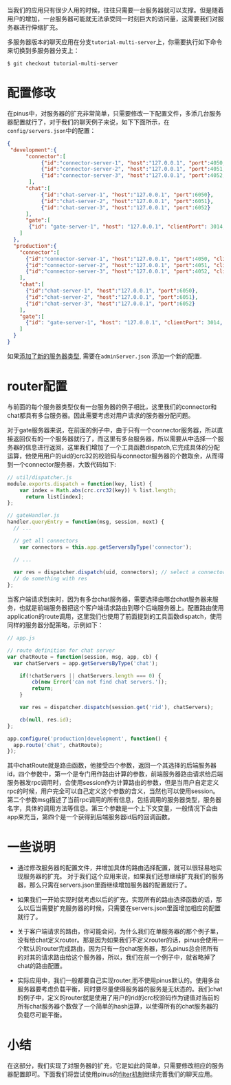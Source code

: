 当我们的应用只有很少人用的时候，往往只需要一台服务器就可以支撑。但是随着用户的增加，一台服务器可能就无法承受同一时刻巨大的访问量，这需要我们对服务器进行伸缩扩充。

多服务器版本的聊天应用在分支`tutorial-multi-server`上，你需要执行如下命令来切换到多服务器分支上：
     

    $ git checkout tutorial-multi-server

# 配置修改

在pinus中，对服务器的扩充非常简单，只需要修改一下配置文件，多添几台服务器配置就行了，对于我们的聊天例子来说，如下下面所示，在`config/servers.json`中的配置：

```json
{
 "development":{
      "connector":[
           {"id":"connector-server-1", "host":"127.0.0.1", "port":4050, "clientPort": 3050, "frontend": true},
           {"id":"connector-server-2", "host":"127.0.0.1", "port":4051, "clientPort": 3051, "frontend": true},
           {"id":"connector-server-3", "host":"127.0.0.1", "port":4052, "clientPort": 3052, "frontend": true}
       ],
      "chat":[
           {"id":"chat-server-1", "host":"127.0.0.1", "port":6050},
           {"id":"chat-server-2", "host":"127.0.0.1", "port":6051},
           {"id":"chat-server-3", "host":"127.0.0.1", "port":6052}
      ],
      "gate":[
       {"id": "gate-server-1", "host": "127.0.0.1", "clientPort": 3014, "frontend": true}
    ]
  },
  "production":{
    "connector":[
      {"id":"connector-server-1", "host":"127.0.0.1", "port":4050, "clientPort": 3050, "frontend": true},
      {"id":"connector-server-2", "host":"127.0.0.1", "port":4051, "clientPort": 3051, "frontend": true},
      {"id":"connector-server-3", "host":"127.0.0.1", "port":4052, "clientPort": 3052, "frontend": true}
    ],
    "chat":[
      {"id":"chat-server-1", "host":"127.0.0.1", "port":6050},
      {"id":"chat-server-2", "host":"127.0.0.1", "port":6051},
      {"id":"chat-server-3", "host":"127.0.0.1", "port":6052}
    ],
    "gate":[
      {"id": "gate-server-1", "host": "127.0.0.1", "clientPort": 3014, "frontend": true}
    ]
  }
}

```

如果[添加了新的服务器类型](如何添加新的服务器类型), 需要在`adminServer.json` 添加一个新的配置.


router配置
============


与前面的每个服务器类型仅有一台服务器的例子相比，这里我们的connector和chat都具有多台服务器。因此需要考虑对用户请求的服务器分配问题。

对于gate服务器来说，在前面的例子中，由于只有一个connector服务器，所以直接返回仅有的一个服务器就行了，而这里有多台服务器，所以需要从中选择一个服务器的信息进行返回，这里我们增加了一个工具函数dispatch,它完成具体的分配运算，他使用用户的uid的crc32的校验码与connector服务器的个数取余，从而得到一个connector服务器，大致代码如下:

```javascript
// util/dispatcher.js
module.exports.dispatch = function(key, list) {
    var index = Math.abs(crc.crc32(key)) % list.length;
      return list[index];
};

// gateHandler.js
handler.queryEntry = function(msg, session, next) {
  // ...

  // get all connectors
	var connectors = this.app.getServersByType('connector');

  // ...
  
  var res = dispatcher.dispatch(uid, connectors); // select a connector from all the connectors
  // do something with res
};

```

当客户端请求到来时，因为有多台chat服务器，需要选择由哪台chat服务器来服务，也就是前端服务器把这个客户端请求路由到哪个后端服务器上。配置路由使用application的route调用，这里我们也使用了前面提到的工具函数dispatch，使用同样的服务器分配策略，示例如下：

```javascript
// app.js

// route definition for chat server
var chatRoute = function(session, msg, app, cb) {
  var chatServers = app.getServersByType('chat');

	if(!chatServers || chatServers.length === 0) {
		cb(new Error('can not find chat servers.'));
		return;
	}

	var res = dispatcher.dispatch(session.get('rid'), chatServers);

	cb(null, res.id);
};

app.configure('production|development', function() {
  app.route('chat', chatRoute);
});

```

其中chatRoute就是路由函数，他接受四个参数，返回一个其选择的后端服务器id，四个参数中，第一个是专门用作路由计算的参数，前端服务器路由请求给后端服务器发rpc调用时，会使用session作为计算路由的参数，但是当用户自定定义rpc的时候，用户完全可以自己定义这个参数的含义，当然也可以使用session。第二个参数msg描述了当前rpc调用的所有信息，包括调用的服务器类型，服务器名字，具体的调用方法等信息。第三个参数是一个上下文变量，一般情况下会由app来充当，第四个是一个获得到后端服务器id后的回调函数。

一些说明
============

* 通过修改服务器的配置文件，并增加具体的路由选择配置，就可以很轻易地实现服务器的扩充。 对于我们这个应用来说，如果我们还想继续扩充我们的服务器，那么只需在servers.json里面继续增加服务器的配置就行了。

* 如果我们一开始实现时就考虑以后的扩充，实现所有的路由选择函数的话，那么以后当需要扩充服务器的时候，只需要在servers.json里面增加相应的配置就行了。

* 关于客户端请求的路由，你可能会问，为什么我们在单服务器的那个例子里，没有给chat定义router。那是因为如果我们不定义router的话，pinus会使用一个默认的router完成路由，因为只有一台chat服务器，那么pinus总会把所有的对其的请求路由给这个服务器，所以，我们在前一个例子中，就省略掉了chat的路由配置。

* 实际应用中，我们一般都要自己实现router,而不使用pinus默认的。使用多台服务器要考虑负载平衡，同时要尽量使得服务器的服务是无状态的。我们chat的例子中，定义的router就是使用了用户的rid的crc校验码作为键值对当前的所有chat服务器个数做了一个简单的hash运算，以使得所有的chat服务器的负载尽可能平衡。

小结
============

在这部分，我们实现了对服务器的扩充，它是如此的简单，只需要修改相应的服务器配置即可。下面我们将尝试使用pinus的[filter机制](增加filter "增加filter")继续完善我们的聊天应用。


